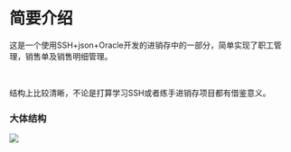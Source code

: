 # 简要介绍
<p>这是一个使用SSH+json+Oracle开发的进销存中的一部分，简单实现了职工管理，销售单及销售明细管理。</p><br>
<p>结构上比较清晰，不论是打算学习SSH或者练手进销存项目都有借鉴意义。</p>
<h3>大体结构</h3>
<img src="https://github.com/guodalin8/SSHERP/tree/master/WebRoot/images/jiegou.png" >

 
